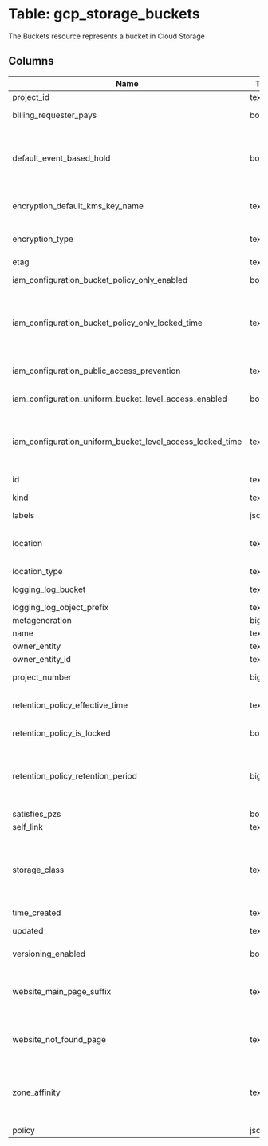 
# Table: gcp_storage_buckets
The Buckets resource represents a bucket in Cloud Storage
## Columns
| Name        | Type           | Description  |
| ------------- | ------------- | -----  |
|project_id|text|GCP Project Id of the resource|
|billing_requester_pays|boolean|When set to true, Requester Pays is enabled for this bucket|
|default_event_based_hold|boolean|The default value for event-based hold on newly created objects in this bucket Event-based hold is a way to retain objects indefinitely until an event occurs, signified by the hold's release After being released, such objects will be subject to bucket-level retention|
|encryption_default_kms_key_name|text|A Cloud KMS key that will be used to encrypt objects inserted into this bucket, if no encryption method is specified|
|encryption_type|text|A Cloud KMS key type. Possible values: "CMKE" - Customer-managed key   "GMKE" - Google-managed key|
|etag|text|HTTP 11 Entity tag for the bucket|
|iam_configuration_bucket_policy_only_enabled|boolean|If set, access is controlled only by bucket-level or above IAM policies|
|iam_configuration_bucket_policy_only_locked_time|text|The deadline for changing iamConfigurationbucketPolicyOnlyenabled from true to false in RFC 3339 format iamConfigurationbucketPolicyOnlyenabled may be changed from true to false until the locked time, after which the field is immutable|
|iam_configuration_public_access_prevention|text|The bucket's Public Access Prevention configuration Currently, 'unspecified' and 'enforced' are supported|
|iam_configuration_uniform_bucket_level_access_enabled|boolean|If set, access is controlled only by bucket-level or above IAM policies|
|iam_configuration_uniform_bucket_level_access_locked_time|text|The deadline for changing iamConfigurationuniformBucketLevelAccessenabled from true to false in RFC 3339  format iamConfigurationuniformBucketLevelAccessenabled may be changed from true to false until the locked time, after which the field is immutable|
|id|text|Original Id of the resource|
|kind|text|The kind of item this is For buckets, this is always storage#bucket|
|labels|jsonb|User-provided labels, in key/value pairs|
|location|text|The location of the bucket Object data for objects in the bucket resides in physical storage within this region Defaults to US See the developer's guide for the authoritative list|
|location_type|text|The type of the bucket location|
|logging_log_bucket|text|The destination bucket where the current bucket's logs should be placed|
|logging_log_object_prefix|text|A prefix for log object names|
|metageneration|bigint|The metadata generation of this bucket|
|name|text|The name of the bucket|
|owner_entity|text|The entity, in the form project-owner-projectId|
|owner_entity_id|text|The ID for the entity|
|project_number|bigint|The project number of the project the bucket belongs to|
|retention_policy_effective_time|text|Server-determined value that indicates the time from which policy was enforced and effective This value is in RFC 3339 format|
|retention_policy_is_locked|boolean|Once locked, an object retention policy cannot be modified|
|retention_policy_retention_period|bigint|The duration in seconds that objects need to be retained Retention duration must be greater than zero and less than 100 years Note that enforcement of retention periods less than a day is not guaranteed Such periods should only be used for testing purposes|
|satisfies_pzs|boolean|Reserved for future use|
|self_link|text|The URI of this bucket|
|storage_class|text|The bucket's default storage class, used whenever no storageClass is specified for a newly-created object This defines how objects in the bucket are stored and determines the SLA and the cost of storage Values include MULTI_REGIONAL, REGIONAL, STANDARD, NEARLINE, COLDLINE, ARCHIVE, and DURABLE_REDUCED_AVAILABILITY|
|time_created|text|The creation time of the bucket in RFC 3339 format|
|updated|text|The modification time of the bucket in RFC 3339 format|
|versioning_enabled|boolean|While set to true, versioning is fully enabled for this bucket|
|website_main_page_suffix|text|If the requested object path is missing, the service will ensure the path has a trailing '/', append this suffix, and attempt to retrieve the resulting object This allows the creation of indexhtml objects to represent directory pages|
|website_not_found_page|text|If the requested object path is missing, and any mainPageSuffix object is missing, if applicable, the service will return the named object from this bucket as the content for a 404 Not Found result|
|zone_affinity|text[]|The zone or zones from which the bucket is intended to use zonal quota Requests for data from outside the specified affinities are still allowed but won't be able to use zonal quota The zone or zones need to be within the bucket location otherwise the requests will fail with a 400 Bad Request response|
|policy|jsonb|Bucket's policy|
